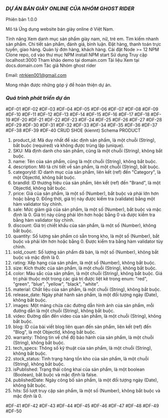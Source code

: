 ### __*DỰ ÁN BÁN GIÀY ONLINE CỦA NHÓM GHOST RIDER*__ 
Phiên bản 1.0.0

Mô tả
Ứng dụng website bán giày online ở Việt Nam.

Tính năng
Xem danh mục sản phẩm giày nam, nữ, trẻ em.
Tìm kiếm nhanh sản phẩm.
Chi tiết sản phẩm, đánh giá, bình luận.
Đặt hàng, thanh toán trực tuyến, giao hàng.
Quản lý đơn hàng, khách hàng.
Cài đặt
Node >= 12
NPM
Clone repo, cd vào thư mục
NPM install
NPM start
Sử dụng
Truy cập localhost:3000
Tham khảo demo tại domain.com
Tài liệu
Xem tại docs.domain.com
Tác giả
Nhóm ghost rider 

Email: ntrkien001@gmail.com

Mong nhận được những góp ý để hoàn thiện dự án.

### __*Quá trình phát triển dự án*__ 
#DF-01
#DF-02
#DF-03
#DF-04
#DF-05
#DF-06
#DF-07
#DF-08
#DF-09
#DF-10
#DF-11
#DF-12
#DF-13
#DF-14
#DF-15
#DF-16
#DF-17
#DF-18
#DF-19
#DF-20
#DF-21
#DF-22
#DF-23
#DF-24
#DF-25
#DF-26
#DF-27
#DF-28
#DF-29
#DF-30
#DF-31
#DF-32
#DF-33
#DF-34
#DF-35
#DF-36
#DF-37
#DF-38
#DF-39
#DF-40 CRUD SHOE (kiennt)
Schema PRODUCT
1.	product_id: Mã duy nhất để xác định sản phẩm, là một chuỗi (String), bắt buộc (required) và không được trùng lặp (unique).
2.	SKU: Mã định danh cho sản phẩm, cũng là một chuỗi (String), không bắt buộc.
3.	name: Tên của sản phẩm, cũng là một chuỗi (String), không bắt buộc.
4.	description: Mô tả chi tiết về sản phẩm, là một chuỗi (String), bắt buộc.
5.	categoryId: ID danh mục của sản phẩm, liên kết (ref) đến "Category", là một ObjectId, không bắt buộc.
6.	brandId: ID thương hiệu của sản phẩm, liên kết (ref) đến "Brand", là một ObjectId, không bắt buộc.
7.	price: Giá của sản phẩm, là một số (Number), bắt buộc và phải lớn hơn hoặc bằng 0. Đồng thời, giá trị này được kiểm tra (validate) bằng một hàm validator tùy chỉnh.
8.	sale: Mức giảm giá của sản phẩm, là một số (Number), bắt buộc và mặc định là 0. Giá trị này cũng phải lớn hơn hoặc bằng 0 và được kiểm tra bằng hàm validator tùy chỉnh.
9.	discount: Giá trị chiết khấu của sản phẩm, là một số (Number), không bắt buộc.
10.	quantity: Số lượng sản phẩm có sẵn trong kho, là một số (Number), bắt buộc và phải lớn hơn hoặc bằng 0. Được kiểm tra bằng hàm validator tùy chỉnh.
11.	sold_count: Số lượng sản phẩm đã bán, là một số (Number), không bắt buộc và mặc định là 0.
12.	rating: Xếp hạng của sản phẩm, là một số (Number), không bắt buộc.
13.	size: Kích thước của sản phẩm, là một chuỗi (String), không bắt buộc.
14.	color: Màu sắc của sản phẩm, là một chuỗi (String), không bắt buộc. Giá trị phải thuộc một trong các giá trị được liệt kê trong enum: "red", "green", "blue", "yellow", "black", "white".
15.	material: Chất liệu của sản phẩm, là một chuỗi (String), không bắt buộc.
16.	release_date: Ngày phát hành sản phẩm, là một đối tượng ngày (Date), không bắt buộc.
17.	images: Một mảng chứa các đường dẫn hình ảnh của sản phẩm, mỗi đường dẫn là một chuỗi (String), không bắt buộc.
18.	video: Đường dẫn đến video của sản phẩm, là một chuỗi (String), không bắt buộc.
19.	blog: ID của bài viết blog liên quan đến sản phẩm, liên kết (ref) đến "Blog", là một ObjectId, không bắt buộc.
20.	warranty: Thông tin về chế độ bảo hành của sản phẩm, là một chuỗi (String), không bắt buộc.
21.	tech_specs: Thông số kỹ thuật của sản phẩm, là một chuỗi (String), không bắt buộc.
22.	stock_status: Tình trạng hàng tồn kho của sản phẩm, là một chuỗi (String), không bắt buộc.
23.	isPublished: Trạng thái công khai của sản phẩm, là một boolean (Boolean), bắt buộc và mặc định là false.
24.	publishedDate: Ngày công bố sản phẩm, là một đối tượng ngày (Date), không bắt buộc.
25.	hits: Số lượt truy cập sản phẩm, là một số (Number), không bắt buộc và mặc định là 0.

#DF-41
#DF-42
#DF-43
#DF-44
#DF-45
#DF-46
#DF-47
#DF-48
#DF-49
#DF-50

